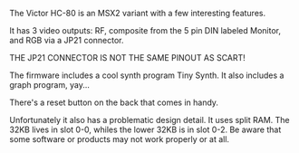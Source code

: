 The Victor HC-80 is an MSX2 variant with a few interesting features. 

It has 3 video outputs: RF, composite from the 5 pin DIN labeled Monitor, and RGB via a JP21 connector.

THE JP21 CONNECTOR IS NOT THE SAME PINOUT AS SCART!

The firmware includes a cool synth program Tiny Synth. It also includes a graph program, yay... 

There's a reset button on the back that comes in handy. 

Unfortunately it also has a problematic design detail. It uses split RAM. The 32KB lives in slot 0-0, whiles the lower 32KB is in slot 0-2. Be aware that some software or products may not work properly or at all. 
